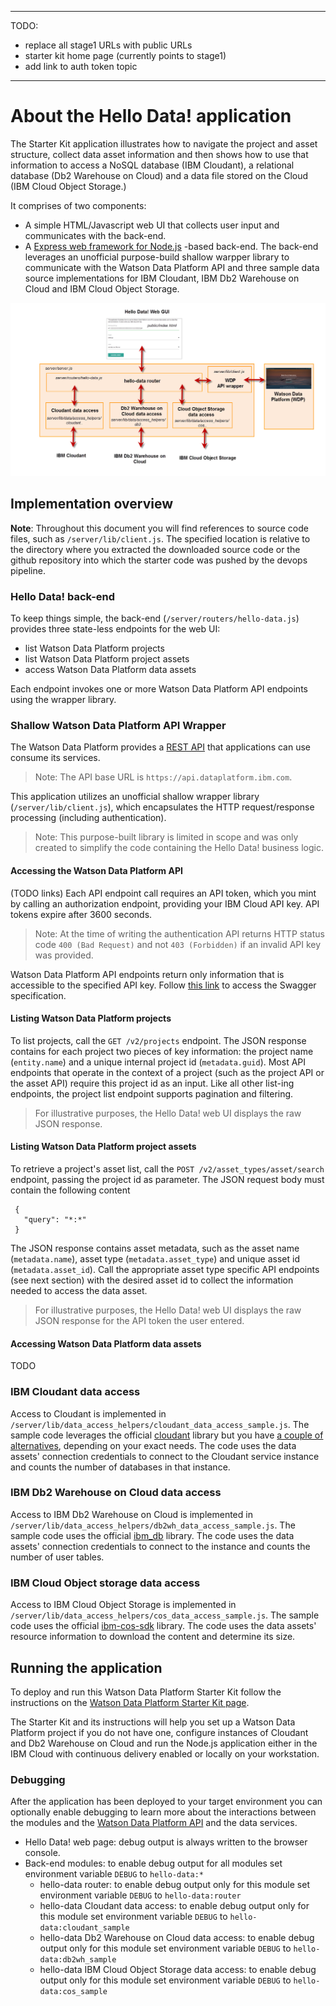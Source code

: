 ***
 TODO: 
  * replace all stage1 URLs with public URLs 
  * starter kit home page (currently points to stage1)
  * add link to auth token topic
***

# About the Hello Data! application

The Starter Kit application illustrates how to navigate the project and asset structure, collect data asset information and then shows how to use that information to access a NoSQL database (IBM Cloudant), a relational database (Db2 Warehouse on Cloud) and a data file stored on the Cloud (IBM Cloud Object Storage.)

It comprises of two components:
 * A simple HTML/Javascript web UI that collects user input and communicates with the back-end.
 * A [Express web framework for Node.js](http://expressjs.com/) -based back-end. The back-end leverages an unofficial purpose-build shallow warpper library to communicate with the Watson Data Platform API and three sample data source implementations for IBM Cloudant, IBM Db2 Warehouse on Cloud and IBM Cloud Object Storage.

![overview](img/skit_app_structure.png)

## Implementation overview

**Note**: Throughout this document you will find references to source code files, such as `/server/lib/client.js`. The specified location is relative to the directory where you extracted the downloaded source code or the github repository into which the starter code was pushed by the devops pipeline.

### Hello Data! back-end 

To keep things simple, the back-end (`/server/routers/hello-data.js`) provides three state-less endpoints for the web UI:
 * list Watson Data Platform projects
 * list Watson Data Platform project assets
 * access Watson Data Platform data assets

Each endpoint invokes one or more Watson Data Platform API endpoints using the wrapper library.

### Shallow Watson Data Platform API Wrapper
The Watson Data Platform provides a [REST API](https://developer.ibm.com/api/view/id-1084:title-Watson_Data_Platform_Core_Services) that applications can use consume its services. 
 > Note: The API base URL is `https://api.dataplatform.ibm.com`.

This application utilizes an unofficial shallow wrapper library (`/server/lib/client.js`), which encapsulates the HTTP request/response processing (including authentication).
 > Note: This purpose-built library is limited in scope and was only created to simplify the code containing the Hello Data! business logic.

#### Accessing the Watson Data Platform API 

(TODO links)
Each API endpoint call requires an API token, which you mint by calling an authorization endpoint, providing your IBM Cloud API key. API tokens expire after 3600 seconds.

 > Note: At the time of writing the authentication API returns HTTP status code `400 (Bad Request)` and not `403 (Forbidden)` if an invalid API key was provided.
 
Watson Data Platform API endpoints return only information that is accessible to the specified API key. Follow [this link](https://wdp-api-registry.mybluemix.net/api-explorer/) to access the Swagger specification.

#### Listing Watson Data Platform projects

To list projects, call the `GET /v2/projects` endpoint. The JSON response contains for each project two pieces of key information: the project name (`entity.name`) and a unique internal project id (`metadata.guid`). Most API endpoints that operate in the context of a project (such as the project API or the asset API) require this project id as an input. Like all other list-ing endpoints, the project list endpoint supports pagination and filtering. 

> For illustrative purposes, the Hello Data! web UI displays the raw JSON response.

#### Listing Watson Data Platform project assets 

To retrieve a project's asset list, call the `POST /v2/asset_types/asset/search` endpoint, passing the project id as parameter. The JSON request body must  contain the following content

```
 { 
   "query": "*:*"
 }
```

The JSON response contains asset metadata, such as the asset name (`metadata.name`), asset type (`metadata.asset_type`) and unique asset id (`metadata.asset_id`). Call the appropriate asset type specific API endpoints (see next section) with the desired asset id to collect the information needed to access the data asset.

> For illustrative purposes, the Hello Data! web UI displays the raw JSON response for the API token the user entered.

#### Accessing Watson Data Platform data assets 

TODO

### IBM Cloudant data access

Access to Cloudant is implemented in `/server/lib/data_access_helpers/cloudant_data_access_sample.js`. The sample code leverages the official [cloudant](https://www.npmjs.com/package/cloudant) library but you have [a couple of alternatives](https://medium.com/ibm-watson-data-lab/choosing-a-cloudant-library-d14c06f3d714), depending on your exact needs. The code uses the data assets' connection credentials to connect to the Cloudant service instance and counts the number of databases in that instance.

### IBM Db2 Warehouse on Cloud data access

Access to IBM Db2 Warehouse on Cloud is implemented in `/server/lib/data_access_helpers/db2wh_data_access_sample.js`. The sample code uses the official [ibm_db](https://www.npmjs.com/package/ibm_db) library. The code uses the data assets' connection credentials to connect to the  instance and counts the number of user tables.

### IBM Cloud Object storage data access

Access to IBM Cloud Object Storage is implemented in `/server/lib/data_access_helpers/cos_data_access_sample.js`. The sample code uses the official [ibm-cos-sdk](https://www.npmjs.com/package/ibm-cos-sdk) library. The code uses the data assets' resource information to download  the content and determine its size.


## Running the application
To deploy and run this Watson Data Platform Starter Kit follow the instructions on the [Watson Data Platform Starter Kit page](https://console.stage1.bluemix.net/developer/dataplatform/starter-kits).

The Starter Kit and its instructions will help you set up a Watson Data Platform project if you do not have one, configure instances of Cloudant and Db2 Warehouse on Cloud and run the Node.js application either in the IBM Cloud with continuous delivery enabled or locally on your workstation. 

### Debugging 
After the application has been deployed to your target environment you can optionally enable debugging to learn more about the interactions between the modules and the [Watson Data Platform API](https://wdp-api-registry.mybluemix.net/api-explorer/) and the data services.
 * Hello Data! web page: debug output is always written to the browser console.
 * Back-end modules: to enable debug output for all modules set environment variable `DEBUG` to `hello-data:*`
   * hello-data router: to enable debug output only for this module set environment variable `DEBUG` to `hello-data:router`
   * hello-data Cloudant data access: to enable debug output only for this module set environment variable `DEBUG` to `hello-data:cloudant_sample`
   * hello-data Db2 Warehouse on Cloud data access: to enable debug output only for this module set environment variable `DEBUG` to `hello-data:db2wh_sample`
   * hello-data IBM Cloud Object Storage data access: to enable debug output only for this module set environment variable `DEBUG` to `hello-data:cos_sample`
